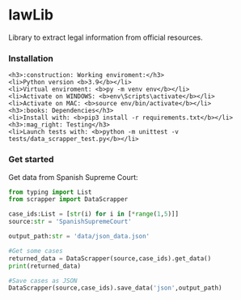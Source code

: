 # lawLib

Library to extract legal information from official resources.

### Installation
```
<h3>:construction: Working enviroment:</h3>
<li>Python version <b>3.9</b></li> 
<li>Virtual enviroment: <b>py -m venv env</b></li> 
<li>Activate on WINDOWS: <b>env\Scripts\activate</b></li>
<li>Activate on MAC: <b>source env/bin/activate</b></li>
<h3>:books: Dependencies</h3>
<li>Install with: <b>pip3 install -r requirements.txt</b></li>
<h3>:mag_right: Testing</h3>
<li>Launch tests with: <b>python -m unittest -v tests/data_scrapper_test.py</b></li>
```

### Get started
Get data from Spanish Supreme Court:

```Python
from typing import List
from scrapper import DataScrapper

case_ids:List = [str(i) for i in [*range(1,5)]]
source:str = 'SpanishSupremeCourt'

output_path:str = 'data/json_data.json'

#Get some cases
returned_data = DataScrapper(source,case_ids).get_data()
print(returned_data)

#Save cases as JSON
DataScrapper(source,case_ids).save_data('json',output_path)
```
